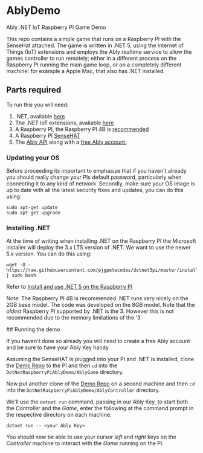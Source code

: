 # AblyDemo
Ably .NET IoT Raspberry PI Game Demo

This repo contains a simple game that runs on a Raspberry PI with the SenseHat attached.  The game is written in .NET 5, using the Internet of Things (IoT) extensions and employs the Ably realtime service to allow the games controller to run remotely; either in a different process on the Raspberry PI running the main game loop, or on a completely different machine: for example a Apple Mac, that also has .NET installed.

## Parts required

To run this you will need:

1. .NET, available [here](https://dotnet.microsoft.com/download)
2. The .NET IoT extensions, available [here](https://github.com/dotnet/iot)
3. A Raspberry PI, the Raspberry PI 4B is [recommended](https://www.raspberrypi.org/products/raspberry-pi-4-model-b/)
4. A Raspberry PI [SenseHAT](https://www.raspberrypi.org/products/sense-hat/)
5. The [Ably API](https://www.nuget.org/packages/ably.io/) along with a [free Ably account.](https://ably.com/sign-up)

### Updating your OS

Before proceeding its important to emphasize that if you haven't already you should really change your PIs default password, particularly when connecting it to any kind of network.  Secondly, make sure your OS image is up to date with all the latest security fixes and updates, you can do this using:

```
sudo apt-get update
sudo apt-get upgrade
```

### Installing .NET

At the time of writing when installing .NET on the Raspberry PI the Microsoft installer will deploy the 3.x LTS version of .NET.  We want to use the newer 5.x version.  You can do this using:

```
wget -O - https://raw.githubusercontent.com/pjgpetecodes/dotnet5pi/master/install.sh | sudo bash
```

Refer to [Install and use .NET 5 on the Raspberry PI](https://www.petecodes.co.uk/install-and-use-microsoft-dot-net-5-with-the-raspberry-pi/)

Note: The Raspberry PI 4B is recommended .NET runs very nicely on the 2GB base model.  The code was developed on the 8GB model.  Note that the *oldest* Raspberry PI supported by .NET is the 3.  However this is not recommended due to the memory limitations of the '3.

## Running the demo

If you haven't done so already you will need to create a free Ably account and be sure to have your Ably Key handy.

Assuming the SenseHAT is plugged into your PI and .NET is installed, clone the [Demo Repo](https://github.com/ably-labs/DotNetRaspberryPiAblyDemo) to the PI and then `cd` into the `DotNetRaspberryPiAblyDemo/AblyGame` directory.

Now put another clone of the [Demo Repo](https://github.com/ably-labs/DotNetRaspberryPiAblyDemo) on a second machine and then `cd` into the `DotNetRaspberryPiAblyDemo/AblyController` directory.

We'll use the `dotnet run` command, passing in our Ably Key, to start both the *Controller* and the *Game*, enter the following at the command prompt in the respective directory on each machine:

```
dotnet run -- <your Ably Key>
```

You should now be able to use your cursor *left* and *right* keys on the *Controller* machine to interact with the *Game* running on the PI.

